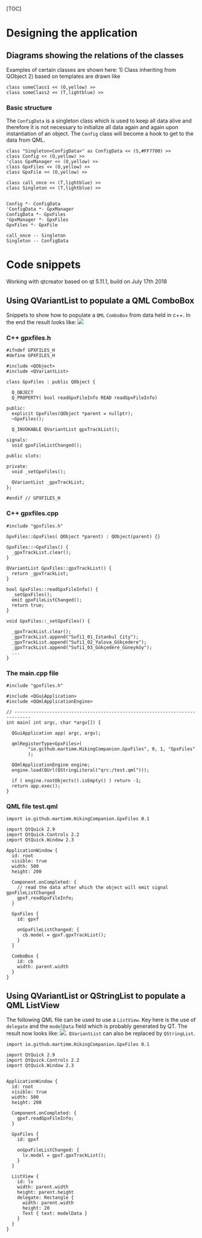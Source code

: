 [TOC]

# Designing the application
## Diagrams showing the relations of the classes

Examples of certain classes are shown here: 1) Class inheriting from QObject 2) based on templates are drawn like
```plantuml
class someClass1 << (O,yellow) >>
class someClass2 << (T,lightblue) >>
```

### Basic structure
The `ConfigData` is a singleton class which is used to keep all data alive and therefore it is not necessary to initialize all data again and again upon instantiation of an object. The `Config` class will become a hook to get to the data from QML.

```plantuml
class "Singleton<ConfigData>" as ConfigData << (S,#FF7700) >>
class Config << (O,yellow) >>
'class GpxManager << (O,yellow) >>
class GpxFiles << (O,yellow) >>
class GpxFile << (O,yellow) >>

class call_once << (T,lightblue) >>
class Singleton << (T,lightblue) >>


Config *- ConfigData
'ConfigData *- GpxManager
ConfigData *- GpxFiles
'GpxManager *- GpxFiles
GpxFiles *- GpxFile

call_once -- Singleton
Singleton -- ConfigData
```

# Code snippets
Working with qtcreator based on qt 5.11.1, build on July 17th 2018

## Using QVariantList to populate a QML ComboBox

Snippets to show how to populate a `QML` `ComboBox` from data held in c++.
In the end the result looks like: <img src="Images/Screenshot_20180829_121215.png" />

### C++ gpxfiles.h
```
#ifndef GPXFILES_H
#define GPXFILES_H

#include <QObject>
#include <QVariantList>

class GpxFiles : public QObject {

  Q_OBJECT
  Q_PROPERTY( bool readGpxFileInfo READ readGpxFileInfo)

public:
  explicit GpxFiles(QObject *parent = nullptr);
  ~GpxFiles();

  Q_INVOKABLE QVariantList gpxTrackList();

signals:
  void gpxFileListChanged();

public slots:

private:
  void _setGpxFiles();

  QVariantList _gpxTrackList;
};

#endif // GPXFILES_H
```

### C++ gpxfiles.cpp
```
#include "gpxfiles.h"

GpxFiles::GpxFiles( QObject *parent) : QObject(parent) {}

GpxFiles::~GpxFiles() {
  _gpxTrackList.clear();
}

QVariantList GpxFiles::gpxTrackList() {
  return _gpxTrackList;
}

bool GpxFiles::readGpxFileInfo() {
  _setGpxFiles();
  emit gpxFileListChanged();
  return true;
}

void GpxFiles::_setGpxFiles() {

  _gpxTrackList.clear();
  _gpxTrackList.append("Sufi1_01_Istanbul City");
  _gpxTrackList.append("Sufi1_02_Yalova_Gökçedere");
  _gpxTrackList.append("Sufi1_03_Gökçedere_Güneyköy");
  ...
}
```
### The main.cpp file
```
#include "gpxfiles.h"

#include <QGuiApplication>
#include <QQmlApplicationEngine>

// ----------------------------------------------------------------------------
int main( int argc, char *argv[]) {

  QGuiApplication app( argc, argv);

  qmlRegisterType<GpxFiles>(
        "io.github.martimm.HikingCompanion.GpxFiles", 0, 1, "GpxFiles"
        );

  QQmlApplicationEngine engine;
  engine.load(QUrl(QStringLiteral("qrc:/test.qml")));

  if ( engine.rootObjects().isEmpty() ) return -1;
  return app.exec();
}
```

### QML file test.qml
```
import io.github.martimm.HikingCompanion.GpxFiles 0.1

import QtQuick 2.9
import QtQuick.Controls 2.2
import QtQuick.Window 2.3

ApplicationWindow {
  id: root
  visible: true
  width: 500
  height: 200

  Component.onCompleted: {
    // read the data after which the object will emit signal gpxFileListChanged
    gpxf.readGpxFileInfo;
  }

  GpxFiles {
    id: gpxf

    onGpxFileListChanged: {
      cb.model = gpxf.gpxTrackList();
    }
  }

  ComboBox {
    id: cb
    width: parent.width
  }
}
```

## Using QVariantList or QStringList to populate a QML ListView

The following QML file can be used to use a `ListView`. Key here is the use of `delegate` and the `modelData` field which is probably generated by QT. The result now looks like: <img src="Images/Screenshot_20180829_120926.png" />.
`QVariantList` can also be replaced by `QStringList`.

```
import io.github.martimm.HikingCompanion.GpxFiles 0.1

import QtQuick 2.9
import QtQuick.Controls 2.2
import QtQuick.Window 2.3


ApplicationWindow {
  id: root
  visible: true
  width: 500
  height: 200

  Component.onCompleted: {
    gpxf.readGpxFileInfo;
  }

  GpxFiles {
    id: gpxf

    onGpxFileListChanged: {
      lv.model = gpxf.gpxTrackList();
    }
  }

  ListView {
    id: lv
    width: parent.width
    height: parent.height
    delegate: Rectangle {
      width: parent.width
      height: 20
      Text { text: modelData }
    }
  }
}
```
